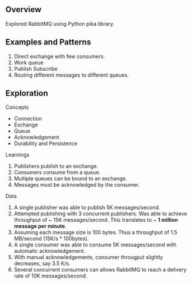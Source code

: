## Overview

Explored RabbitMQ using Python pika library.

## Examples and Patterns
1. Direct exchange with few consumers.
2. Work queue
3. Publish Subscribe
4. Routing different messages to different queues.

## Exploration

Concepts
- Connection
- Exchange
- Queue
- Acknowledgement
- Durability and Persistence

Learnings
1. Publishers publish to an exchange.
2. Consumers consume from a queue.
3. Multiple queues can be bound to an exchange.
4. Messages must be acknowledged by the consumer.

Data
1. A single publisher was able to publish 5K messages/second.
2. Attempted publishing with 3 concurrent publishers. Was able to achieve throughput of ~ 15K messages/second.
   This translates to ~ **1 million message per minute**.
3. Assuming each message size is 100 bytes. Thus a throughput of 1.5 MB/second (15K/s * 100bytes).
4. A single consumer was able to consume 5K messages/second with automatic acknowledgement.
5. With manual acknowledgements, consumer througput slightly decreases, say 3.5 K/s.
6. Several concurrent consumers can allows RabbitMQ to reach a delivery rate of 10K messages/second.

